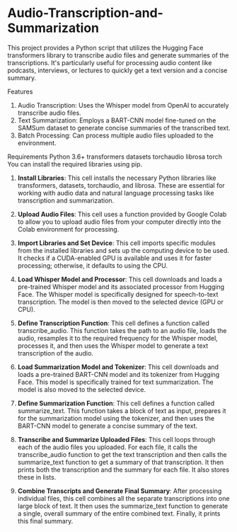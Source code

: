 # Audio-Transcription-and-Summarization

This project provides a Python script that utilizes the Hugging Face transformers library to transcribe audio files and generate summaries of the transcriptions. It's particularly useful for processing audio content like podcasts, interviews, or lectures to quickly get a text version and a concise summary.

Features
  1. Audio Transcription: Uses the Whisper model from OpenAI to accurately transcribe audio files.
  2. Text Summarization: Employs a BART-CNN model fine-tuned on the SAMSum dataset to generate concise summaries of the transcribed text.
  3. Batch Processing: Can process multiple audio files uploaded to the environment.

Requirements
  Python 3.6+
  transformers
  datasets
  torchaudio
  librosa
  torch
You can install the required libraries using pip.

  1. **Install Libraries**: This cell installs the necessary Python libraries like transformers, datasets, torchaudio, and librosa. These are           essential for working with audio data and natural language processing tasks like transcription and summarization.

  2. **Upload Audio Files**: This cell uses a function provided by Google Colab to allow you to upload audio files from your computer directly          into the Colab environment for processing.

  3. **Import Libraries and Set Device**: This cell imports specific modules from the installed libraries and sets up the computing device to be        used. It checks if a CUDA-enabled GPU is available and uses it for faster processing; otherwise, it defaults to using the CPU.

  4. **Load Whisper Model and Processor**: This cell downloads and loads a pre-trained Whisper model and its associated processor from Hugging          Face. The Whisper model is specifically designed for speech-to-text transcription. The model is then moved to the selected device (GPU or        CPU).

  5. **Define Transcription Function**: This cell defines a function called transcribe_audio. This function takes the path to an audio file,            loads the audio, resamples it to the required frequency for the Whisper model, processes it, and then uses the Whisper model to generate         a text transcription of the audio.

  6. **Load Summarization Model and Tokenizer**: This cell downloads and loads a pre-trained BART-CNN model and its tokenizer from Hugging Face.        This model is specifically trained for text summarization. The model is also moved to the selected device.

  7. **Define Summarization Function**: This cell defines a function called summarize_text. This function takes a block of text as input,               prepares it for the summarization model using the tokenizer, and then uses the BART-CNN model to generate a concise summary of the text.

  8. **Transcribe and Summarize Uploaded Files**: This cell loops through each of the audio files you uploaded. For each file, it calls the             transcribe_audio function to get the text transcription and then calls the summarize_text function to get a summary of that                      transcription. It then prints both the transcription and the summary for each file. It also stores these in lists.
 
  9. **Combine Transcripts and Generate Final Summary**: After processing individual files, this cell combines all the separate transcriptions          into one large block of text. It then uses the summarize_text function to generate a single, overall summary of the entire combined text.        Finally, it prints this final summary.
